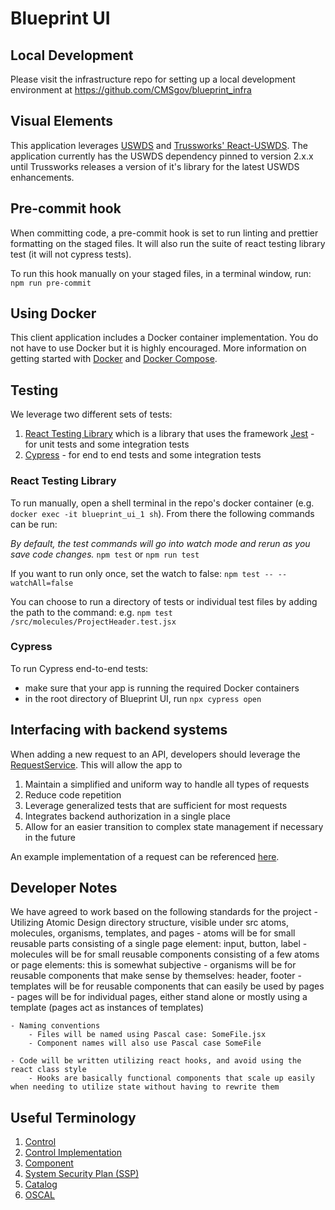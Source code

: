 # Blueprint UI

## Local Development

Please visit the infrastructure repo for setting up a local development environment at <https://github.com/CMSgov/blueprint_infra>

## Visual Elements
This application leverages [USWDS](https://designsystem.digital.gov/) and [Trussworks' React-USWDS](https://github.com/trussworks/react-uswds).  The application currently has the USWDS dependency pinned to version 2.x.x until Trussworks releases a version of it's library for the latest USWDS enhancements.

## Pre-commit hook

When committing code, a pre-commit hook is set to run linting and prettier formatting on the staged files. It will also run the suite of react testing library test (it will not cypress tests).

To run this hook manually on your staged files, in a terminal window, run:
`npm run pre-commit`

## Using Docker
This client application includes a Docker container implementation.  You do not have to use Docker but it is highly encouraged.  More information on getting started with [Docker](https://docs.docker.com/desktop/) and [Docker Compose](https://docs.docker.com/compose/).

## Testing

We leverage two different sets of tests:

1. [React Testing Library](https://testing-library.com/docs/react-testing-library/intro) which is a library that uses the framework [Jest](https://jestjs.io/) - for unit tests and some integration tests
2. [Cypress](https://docs.cypress.io/) - for end to end tests and some integration tests

### React Testing Library

To run manually, open a shell terminal in the repo's docker container (e.g. `docker exec -it blueprint_ui_1 sh`). From there the following commands can be run:

*By default, the test commands will go into watch mode and rerun as you save code changes.*
`npm test` or `npm run test`

If you want to run only once, set the watch to false:
`npm test -- --watchAll=false`

You can choose to run a directory of tests or individual test files by adding the path to the command:
e.g. `npm test /src/molecules/ProjectHeader.test.jsx`

### Cypress

To run Cypress end-to-end tests:

- make sure that your app is running the required Docker containers
- in the root directory of Blueprint UI, run `npx cypress open`

## Interfacing with backend systems
When adding a new request to an API, developers should leverage the [RequestService](https://github.com/CMSgov/blueprint_ui/blob/develop/src/services/RequestService.js).  This will allow the app to
1. Maintain a simplified and uniform way to handle all types of requests
2. Reduce code repetition
3. Leverage generalized tests that are sufficient for most requests
4. Integrates backend authorization in a single place
5. Allow for an easier transition to complex state management if necessary in the future

An example implementation of a request can be referenced [here](https://github.com/CMSgov/blueprint_ui/blob/1a7d6b2d557a3da0214b85cbd28d9497f1da2e6f/src/pages/Control.jsx#L27).
## Developer Notes

We have agreed to work based on the following standards for the project
    - Utilizing Atomic Design directory structure, visible under src atoms, molecules, organisms, templates, and pages
        - atoms will be for small reusable parts consisting of a single page element: input, button, label
        - molecules will be for small reusable components consisting of a few atoms or page elements: this is somewhat subjective
        - organisms will be for reusable components that make sense by themselves: header, footer
        - templates will be for reusable components that can easily be used by pages
        - pages will be for individual pages, either stand alone or mostly using a template (pages act as instances of templates)

    - Naming conventions
        - Files will be named using Pascal case: SomeFile.jsx
        - Component names will also use Pascal case SomeFile

    - Code will be written utilizing react hooks, and avoid using the react class style
        - Hooks are basically functional components that scale up easily when needing to utilize state without having to rewrite them

## Useful Terminology
1. [Control](https://pages.nist.gov/OSCAL/documentation/concepts/#control)
2. [Control Implementation](https://pages.nist.gov/OSCAL/documentation/schema/implementation-layer/component/json-schema/#global_control-implementation_h2)
3. [Component](https://pages.nist.gov/OSCAL/documentation/schema/implementation-layer/component/)
4. [System Security Plan (SSP)](https://pages.nist.gov/OSCAL/documentation/schema/implementation-layer/ssp/)
5. [Catalog](https://pages.nist.gov/OSCAL/documentation/concepts/#catalog)
6. [OSCAL](https://pages.nist.gov/OSCAL/concepts/terminology/)


